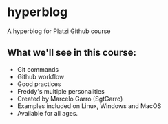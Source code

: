# hyperblog

A hyperblog for Platzi Github course

## What we'll see in this course:

- Git commands
- Github workflow
- Good practices
- Freddy's multiple personalities
- Created by Marcelo Garro (SgtGarro)
- Examples included on Linux, Windows and MacOS
- Available for all ages.
